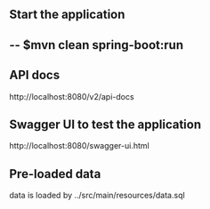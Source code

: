 ## Start the application
--
$mvn clean spring-boot:run
--

## API docs
http://localhost:8080/v2/api-docs

## Swagger UI to test the application
http://localhost:8080/swagger-ui.html

## Pre-loaded data
data is loaded by ../src/main/resources/data.sql
